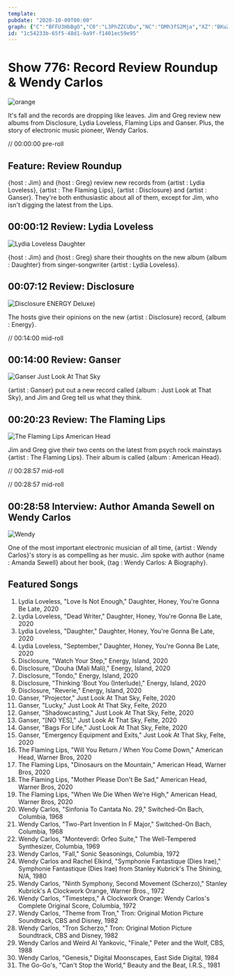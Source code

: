 ```yaml
---
template: 
pubdate: "2020-10-09T00:00"
graph: {"C":"BFFU3HbBgO","C0":"L3PhZZCUDu","NC":"DMh3fS2Mja","XZ":"BKuZIiuV7o"}
id: "1c54233b-65f5-48d1-9a9f-f1401ec59e95"
---
```






# Show 776: Record Review Roundup & Wendy Carlos

![orange](https://static.soundopinions.org/images/2020/copy.jpeg)

It's fall and the records are dropping like leaves. Jim and Greg review new albums from Disclosure, Lydia Loveless, Flaming Lips and Ganser. Plus, the story of electronic music pioneer, Wendy Carlos.

// 00:00:00 pre-roll



## Feature: Review Roundup

{host : Jim} and {host : Greg} review new records from {artist : Lydia Loveless}, {artist : The Flaming Lips}, {artist : Disclosure} and {artist : Ganser}. They're both enthusiastic about all of them, except for Jim, who isn't digging the latest from the Lips.



## 00:00:12 Review: Lydia Loveless

![Lydia Loveless Daughter](https://static.soundopinions.org/assets/776/C12.jpg)

{host : Jim} and {host : Greg} share their thoughts on the new album {album : Daughter} from singer-songwriter {artist : Lydia Loveless}.



## 00:07:12 Review: Disclosure

![Disclosure ENERGY Deluxe)](https://static.soundopinions.org/assets/776/C012.jpg)

The hosts give their opinions on the new {artist : Disclosure} record, {album : Energy}.

// 00:14:00 mid-roll



## 00:14:00 Review: Ganser

![Ganser Just Look At That Sky](https://static.soundopinions.org/assets/776/NC1.jpg)

{artist : Ganser} put out a new record called {album : Just Look at That Sky}, and Jim and Greg tell us what they think.



## 00:20:23 Review: The Flaming Lips

![The Flaming Lips American Head](https://static.soundopinions.org/assets/776/XZ1.jpg)

Jim and Greg give their two cents on the latest from psych rock mainstays {artist : The Flaming Lips}. Their album is called {album : American Head}.

// 00:28:57 mid-roll

// 00:28:57 mid-roll



## 00:28:58 Interview: Author Amanda Sewell on Wendy Carlos

![Wendy](https://static.soundopinions.org/images/2020/01809296-6507-4ebc-a8e4-f96638725438.jpeg)

One of the most important electronic musician of all time, {artist : Wendy Carlos}'s story is as compelling as her music. Jim spoke with author {name : Amanda Sewell} about her book, {tag : Wendy Carlos: A Biography}.



## Featured Songs

1. Lydia Loveless, "Love Is Not Enough," Daughter, Honey, You're Gonna Be Late, 2020
2. Lydia Loveless, "Dead Writer," Daughter, Honey, You're Gonna Be Late, 2020
3. Lydia Loveless, "Daughter," Daughter, Honey, You're Gonna Be Late, 2020
4. Lydia Loveless, "September," Daughter, Honey, You're Gonna Be Late, 2020
5. Disclosure, "Watch Your Step," Energy, Island, 2020
6. Disclosure, "Douha (Mali Mali)," Energy, Island, 2020
7. Disclosure, "Tondo," Energy, Island, 2020
8. Disclosure, "Thinking 'Bout You (Interlude)," Energy, Island, 2020
9. Disclosure, "Reverie," Energy, Island, 2020
10. Ganser, "Projector," Just Look At That Sky, Felte, 2020
11. Ganser, "Lucky," Just Look At That Sky, Felte, 2020
12. Ganser, "Shadowcasting," Just Look At That Sky, Felte, 2020
13. Ganser, "[NO YES]," Just Look At That Sky, Felte, 2020
14. Ganser, "Bags For Life," Just Look At That Sky, Felte, 2020
15. Ganser, "Emergency Equipment and Exits," Just Look At That Sky, Felte, 2020
16. The Flaming Lips, "Will You Return / When You Come Down," American Head, Warner Bros, 2020
17. The Flaming Lips, "Dinosaurs on the Mountain," American Head, Warner Bros, 2020
18. The Flaming Lips, "Mother Please Don't Be Sad," American Head, Warner Bros, 2020
19. The Flaming Lips, "When We Die When We're High," American Head, Warner Bros, 2020
20. Wendy Carlos, "Sinfonia To Cantata No. 29," Switched-On Bach, Columbia, 1968
21. Wendy Carlos, "Two-Part Invention In F Major," Switched-On Bach, Columbia, 1968
22. Wendy Carlos, "Monteverdi: Orfeo Suite," The Well-Tempered Synthesizer, Columbia, 1969
23. Wendy Carlos, "Fall," Sonic Seasonings, Columbia, 1972
24. Wendy Carlos and Rachel Elkind, "Symphonie Fantastique (Dies Irae)," Symphonie Fantastique (Dies Irae) from Stanley Kubrick's The Shining, N/A, 1980
25. Wendy Carlos, "Ninth Symphony, Second Movement (Scherzo)," Stanley Kubrick's A Clockwork Orange, Warner Bros., 1972
26. Wendy Carlos, "Timesteps," A Clockwork Orange: Wendy Carlos's Complete Original Score, Columbia, 1972
27. Wendy Carlos, "Theme from Tron," Tron: Original Motion Picture Soundtrack, CBS and Disney, 1982
28. Wendy Carlos, "Tron Scherzo," Tron: Original Motion Picture Soundtrack, CBS and Disney, 1982
29. Wendy Carlos and Weird Al Yankovic, "Finale," Peter and the Wolf, CBS, 1988
30. Wendy Carlos, "Genesis," Digital Moonscapes, East Side Digital, 1984
31. The Go-Go's, "Can't Stop the World," Beauty and the Beat, I.R.S., 1981